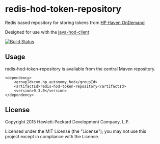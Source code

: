 # redis-hod-token-repository

Redis based repository for storing tokens from [HP Haven OnDemand](http://www.idolondemand.com)

Designed for use with the [java-hod-client](http://hpautonomy.github.io/java-hod-client)

[![Build Status](https://travis-ci.org/hpautonomy/redis-hod-token-repository.svg?branch=master)](https://travis-ci.org/hpautonomy/redis-hod-token-repository)

## Usage

redis-hod-token-repository is available from the central Maven repository.

    <dependency>
        <groupId>com.hp.autonomy.hod</groupId>
        <artifactId>redis-hod-token-repository</artifactId>
        <version>0.3.0</version>
    </dependency>

## License
Copyright 2015 Hewlett-Packard Development Company, L.P.

Licensed under the MIT License (the "License"); you may not use this project except in compliance with the License.
